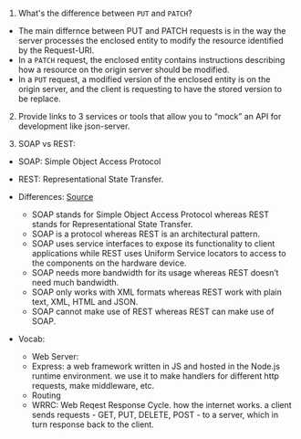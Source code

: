 1. What's the difference between `PUT` and `PATCH`?

- The main differnce between PUT and PATCH requests is in the way the server processes the enclosed entity to modify the resource identified by the Request-URI.
- In a `PATCH` request, the enclosed entity contains instructions describing how a resource on the origin server should be modified.
- In a `PUT` request, a modified version of the enclosed entity is on the origin server, and the client is requesting to have the stored version to be replace.

2. Provide links to 3 services or tools that allow you to “mock” an API for development like json-server.

3. SOAP vs REST:

- SOAP: Simple Object Access Protocol
- REST: Representational State Transfer.
- Differences: [Source](https://www.guru99.com/comparison-between-web-services.html#:~:text=SOAP%20stands%20for%20Simple%20Object%20Access%20Protocol%20whereas%20REST%20stands,REST%20is%20an%20architectural%20pattern.&text=SOAP%20only%20works%20with%20XML,can%20make%20use%20of%20SOAP.)

  - SOAP stands for Simple Object Access Protocol whereas REST stands for Representational State Transfer.
  - SOAP is a protocol whereas REST is an architectural pattern.
  - SOAP uses service interfaces to expose its functionality to client applications while REST uses Uniform Service locators to access to the components on the hardware device.
  - SOAP needs more bandwidth for its usage whereas REST doesn’t need much bandwidth.
  - SOAP only works with XML formats whereas REST work with plain text, XML, HTML and JSON.
  - SOAP cannot make use of REST whereas REST can make use of SOAP.

- Vocab:
  - Web Server:
  - Express: a web framework written in JS and hosted in the Node.js runtime environment. we use it to make handlers for different http requests, make middleware, etc.
  - Routing
  - WRRC: Web Reqest Response Cycle. how the internet works. a client sends requests - GET, PUT, DELETE, POST - to a server, which in turn response back to the client.
